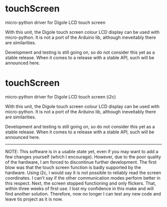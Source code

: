 # touchScreen
micro-python driver for Digole LCD touch screen

With this unit, the Digole touch screen colour LCD display can be used with micro-python. It is not a port of the Arduino lib, although ineveitably there are similarities.

Development and testing is still going on, so do not consider this yet as a stable release. When it comes to a release with a stable API, such will be announced here.

# touchScreen
micro-python driver for Digole LCD touch screen (i2c)

With this unit, the Digole touch screen colour LCD display can be used with micro-python. It is not a port of the Arduino lib, although ineveitably there are similarities.

Development and testing is still going on, so do not consider this yet as a stable release. When it comes to a release with a stable API, such will be announced here.

--------------

NOTE: This software is in a usable state yet, even if you may want to 
add a few changes yourself (which I encourage). However, due to the poor 
quality of the hardware, I am forced to discontinue further development. 
The first blow was that the touch screen function is badly supported by 
the hardware. Using i2c, I would say it is not possible to reliably read 
the screen coordinates. I can't say if the other communication modes 
perform better in this respect. Next, the screen stopped functioning and 
only flickers. That, within three weeks of first use. I lost my 
confidence in this make and will find another solution. Therefore, now 
no longer I can test any new code and leave tis project as it is now. 

